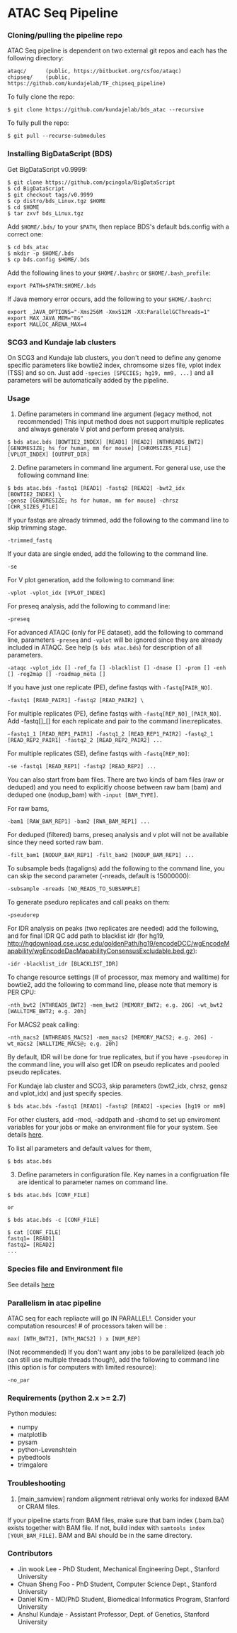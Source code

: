 ATAC Seq Pipeline
===================================================



### Cloning/pulling the pipeline repo

ATAC Seq pipeline is dependent on two external git repos and each has the following directory:
```
ataqc/ 		(public, https://bitbucket.org/csfoo/ataqc)
chipseq/	(public, https://github.com/kundajelab/TF_chipseq_pipeline)
```

To fully clone the repo:
```
$ git clone https://github.com/kundajelab/bds_atac --recursive
```

To fully pull the repo:
```
$ git pull --recurse-submodules
```


### Installing BigDataScript (BDS)

Get BigDataScript v0.9999:
```
$ git clone https://github.com/pcingola/BigDataScript
$ cd BigDataScript
$ git checkout tags/v0.9999
$ cp distro/bds_Linux.tgz $HOME
$ cd $HOME
$ tar zxvf bds_Linux.tgz
```

Add `$HOME/.bds/` to your `$PATH`, then replace BDS's default bds.config with a correct one:
```
$ cd bds_atac
$ mkdir -p $HOME/.bds
$ cp bds.config $HOME/.bds
```

Add the following lines to your `$HOME/.bashrc` or `$HOME/.bash_profile`:
```
export PATH=$PATH:$HOME/.bds
```

If Java memory error occurs, add the following to your `$HOME/.bashrc`:
```
export _JAVA_OPTIONS="-Xms256M -Xmx512M -XX:ParallelGCThreads=1"
export MAX_JAVA_MEM="8G"
export MALLOC_ARENA_MAX=4
```


### SCG3 and Kundaje lab clusters

On SCG3 and Kundaje lab clusters, you don't need to define any genome specific parameters like bowtie2 index, chromsome sizes file, vplot index (TSS) and so on. Just add `-species [SPECIES; hg19, mm9, ...]` and all parameters will be automatically added by the pipeline.



### Usage

1) Define parameters in command line argument (legacy method, not recommended)
This input method does not support multiple replicates and always generate V plot and perform preseq analysis.
```
$ bds atac.bds [BOWTIE2_INDEX] [READ1] [READ2] [NTHREADS_BWT2] [GENOMESIZE; hs for human, mm for mouse] [CHROMSIZES_FILE] [VPLOT_INDEX] [OUTPUT_DIR]
```

2) Define parameters in command line argument.
For general use, use the following command line:
```
$ bds atac.bds -fastq1 [READ1] -fastq2 [READ2] -bwt2_idx [BOWTIE2_INDEX] \
-gensz [GENOMESIZE; hs for human, mm for mouse] -chrsz [CHR_SIZES_FILE]
```

If your fastqs are already trimmed, add the following to the command line to skip trimming stage.
```
-trimmed_fastq
```

If your data are single ended, add the following to the command line.
```
-se
```

For V plot generation, add the following to command line:
```
-vplot -vplot_idx [VPLOT_INDEX] 
```

For preseq analysis, add the following to command line:
```
-preseq
```

For advanced ATAQC (only for PE dataset), add the following to command line, parameters `-preseq` and `-vplot` will be ignored since they are already included in ATAQC. See help (`$ bds atac.bds`) for description of all parameters.
```
-ataqc -vplot_idx [] -ref_fa [] -blacklist [] -dnase [] -prom [] -enh [] -reg2map [] -roadmap_meta []
```

If you have just one replicate (PE), define fastqs with `-fastq[PAIR_NO]`.
```
-fastq1 [READ_PAIR1] -fastq2 [READ_PAIR2] \
```

For multiple replicates (PE), define fastqs with `-fastq[REP_NO]_[PAIR_NO]`. Add -fastq[]_[] for each replicate and pair to the command line:replicates.
```
-fastq1_1 [READ_REP1_PAIR1] -fastq1_2 [READ_REP1_PAIR2] -fastq2_1 [READ_REP2_PAIR1] -fastq2_2 [READ_REP2_PAIR2] ...
```

For multiple replicates (SE), define fastqs with `-fastq[REP_NO]`:
```
-se -fastq1 [READ_REP1] -fastq2 [READ_REP2] ...
```


You can also start from bam files. There are two kinds of bam files (raw or deduped) and you need to explicitly choose between raw bam (bam) and deduped one (nodup_bam) with `-input [BAM_TYPE]`.

For raw bams,
```
-bam1 [RAW_BAM_REP1] -bam2 [RWA_BAM_REP1] ...
```

For deduped (filtered) bams, preseq analysis and v plot will not be available since they need sorted raw bam.
```
-filt_bam1 [NODUP_BAM_REP1] -filt_bam2 [NODUP_BAM_REP1] ...
```

To subsample beds (tagaligns) add the following to the command line, you can skip the second parameter (-nreads, default is 15000000):
```
-subsample -nreads [NO_READS_TO_SUBSAMPLE]
```

To generate pseduro replicates and call peaks on them:
```
-pseudorep
```

For IDR analysis on peaks (two replicates are needed) add the following, and for final IDR QC add path to blacklist idr (for hg19, http://hgdownload.cse.ucsc.edu/goldenPath/hg19/encodeDCC/wgEncodeMapability/wgEncodeDacMapabilityConsensusExcludable.bed.gz):
```
-idr -blacklist_idr [BLACKLIST_IDR]
```

To change resource settings (# of processor, max memory and walltime) for bowtie2, add the following to command line, please note that memory is PER CPU:
```
-nth_bwt2 [NTHREADS_BWT2] -mem_bwt2 [MEMORY_BWT2; e.g. 20G] -wt_bwt2 [WALLTIME_BWT2; e.g. 20h]
```

For MACS2 peak calling:
```
-nth_macs2 [NTHREADS_MACS2] -mem_macs2 [MEMORY_MACS2; e.g. 20G] -wt_macs2 [WALLTIME_MACS@; e.g. 20h]
```

By default, IDR will be done for true replicates, but if you have `-pseudorep` in the command line, you will also get IDR on pseudo replicates and pooled pseudo replicates.

For Kundaje lab cluster and SCG3, skip parameters (bwt2_idx, chrsz, gensz and vplot_idx) and just specify species.
```
$ bds atac.bds -fastq1 [READ1] -fastq2 [READ2] -species [hg19 or mm9]
```

For other clusters, add -mod, -addpath and -shcmd to set up enviroment variables for your jobs or make an environment file for your system. See details <a href="https://github.com/kundajelab/ENCODE_chipseq_pipeline/blob/master/README_PIPELINE.md">here</a>.

To list all parameters and default values for them,
```
$ bds atac.bds
```


3) Define parameters in configuration file.
Key names in a configruation file are identical to parameter names on command line. 
```
$ bds atac.bds [CONF_FILE]

or 

$ bds atac.bds -c [CONF_FILE]

$ cat [CONF_FILE]
fastq1= [READ1]
fastq2= [READ2]
...
```


### Species file and Environment file

See details <a href="https://github.com/kundajelab/TF_chipseq_pipeline/blob/master/README_PIPELINE.md" target=_blank>here</a>



### Parallelism in atac pipeline

ATAC seq for each repliacte will go IN PARALLEL!. Consider your computation resources! # of processors taken will be :
```
max( [NTH_BWT2], [NTH_MACS2] ) x [NUM_REP]
```

(Not recommended) If you don't want any jobs to be parallelized (each job can still use multiple threads though), add the following to command line (this option is for computers with limited resource):
```
-no_par
```

### Requirements (python 2.x >= 2.7)

Python modules:
- numpy
- matplotlib
- pysam
- python-Levenshtein
- pybedtools
- trimgalore



### Troubleshooting

1) [main_samview] random alignment retrieval only works for indexed BAM or CRAM files.

If your pipeline starts from BAM files, make sure that bam index (.bam.bai) exists together with BAM file. If not, build index with `samtools index [YOUR_BAM_FILE]`. BAM and BAI should be in the same directory.



### Contributors

* Jin wook Lee - PhD Student, Mechanical Engineering Dept., Stanford University
* Chuan Sheng Foo - PhD Student, Computer Science Dept., Stanford University
* Daniel Kim - MD/PhD Student, Biomedical Informatics Program, Stanford University
* Anshul Kundaje - Assistant Professor, Dept. of Genetics, Stanford University

